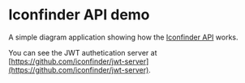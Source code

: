 # Iconfinder API demo
A simple diagram application showing how the [Iconfinder API](https://developer.iconfinder.com/) works.

You can see the JWT authetication server at [https://github.com/iconfinder/jwt-server](https://github.com/iconfinder/jwt-server).

